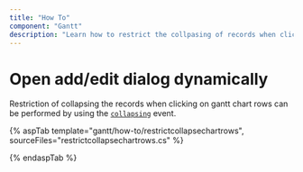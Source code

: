 ```yaml
---
title: "How To"
component: "Gantt"
description: "Learn how to restrict the collpasing of records when clicking on gantt chart rows."
---
```


# Open add/edit dialog dynamically

Restriction of collapsing the records when clicking on gantt chart rows can be performed by using the [`collapsing`](../../api/gantt/#collapsing) event.

{% aspTab template="gantt/how-to/restrictcollapsechartrows", sourceFiles="restrictcollapsechartrows.cs" %}

{% endaspTab %}
